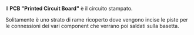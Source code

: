 Il **PCB "Printed Circuit Board"** è il circuito stampato. 

Solitamente è uno strato di rame ricoperto dove vengono incise le piste per le connessioni dei vari component che verrano poi saldati sulla basetta.
